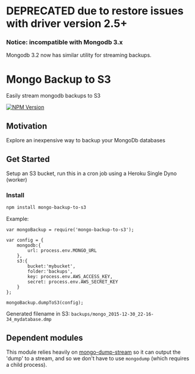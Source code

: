 # DEPRECATED due to restore issues with driver version 2.5+

### Notice: incompatible with Mongodb 3.x
Mongodb 3.2 now has similar utility for streaming backups.

# Mongo Backup to S3
Easily stream mongodb backups to S3

[![NPM Version][npm-image]][npm-url]

## Motivation
Explore an inexpensive way to backup your MongoDb databases

## Get Started
Setup an S3 bucket, run this in a cron job using a Heroku Single Dyno (worker)

### Install
```sh
npm install mongo-backup-to-s3
```

Example:
```
var mongoBackup = require('mongo-backup-to-s3');

var config = {
    mongodb:{
        url: process.env.MONGO_URL
    },
    s3:{
        bucket:'mybucket',
        folder:'backups',
        key: process.env.AWS_ACCESS_KEY,
        secret: process.env.AWS_SECRET_KEY
    }
};

mongoBackup.dumpToS3(config);
```

Generated filename in S3: `backups/mongo_2015-12-30_22-16-34_mydatabase.dmp`

## Dependent modules
This module relies heavily on [mongo-dump-stream](https://github.com/punkave/mongo-dump-stream) so it can output the 'dump' to a stream, and so we don't have to use `mongodump` (which requires a child process).

[npm-image]: https://img.shields.io/npm/v/mongo-backup-to-s3.svg
[npm-url]: https://npmjs.org/package/mongo-backup-to-s3

